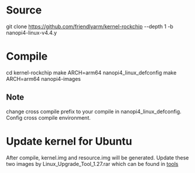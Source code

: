 # Source
git clone https://github.com/friendlyarm/kernel-rockchip --depth 1 -b nanopi4-linux-v4.4.y

# Compile
cd kernel-rockchip
make ARCH=arm64 nanopi4_linux_defconfig
make ARCH=arm64 nanopi4-images

## Note
change cross compile prefix to your compile in nanopi4_linux_defconfig.
Config cross compile environment.

# Update kernel for Ubuntu
After compile, kernel.img and resource.img will be generated.
Update these two images by Linux_Upgrade_Tool_1.27.rar which can be found in [tools](https://pan.baidu.com/s/1rZmMQEQL1tu15R6IeYrksw#list/path=%2FFriendlyELEC-RK3399%2Ftools)
